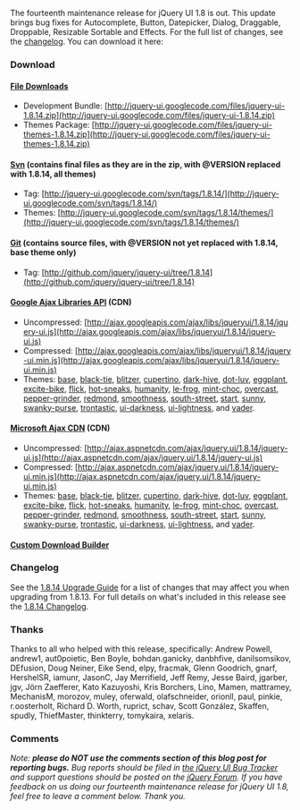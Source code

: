 The fourteenth maintenance release for jQuery UI 1.8 is out. This update
brings bug fixes for Autocomplete, Button, Datepicker, Dialog,
Draggable, Droppable, Resizable Sortable and Effects. For the full list
of changes, see
the [changelog](http://jqueryui.com/docs/Changelog/1.8.14). You can
download it here:

### Download

#### [File Downloads](http://code.google.com/p/jquery-ui/downloads/list)

-   Development
    Bundle: [http://jquery-ui.googlecode.com/files/jquery-ui-1.8.14.zip](http://jquery-ui.googlecode.com/files/jquery-ui-1.8.14.zip)
-   Themes
    Package: [http://jquery-ui.googlecode.com/files/jquery-ui-themes-1.8.14.zip](http://jquery-ui.googlecode.com/files/jquery-ui-themes-1.8.14.zip)

#### [Svn](http://code.google.com/p/jquery-ui/source/checkout) (contains final files as they are in the zip, with @VERSION replaced with 1.8.14, all themes)

-   Tag: [http://jquery-ui.googlecode.com/svn/tags/1.8.14/](http://jquery-ui.googlecode.com/svn/tags/1.8.14/)
-   Themes: [http://jquery-ui.googlecode.com/svn/tags/1.8.14/themes/](http://jquery-ui.googlecode.com/svn/tags/1.8.14/themes/)

#### [Git](http://github.com/jquery/jquery-ui/) (contains source files, with @VERSION not yet replaced with 1.8.14, base theme only)

-   Tag: [http://github.com/jquery/jquery-ui/tree/1.8.14](http://github.com/jquery/jquery-ui/tree/1.8.14)

#### [Google Ajax Libraries API](http://code.google.com/apis/libraries/devguide.html#jqueryUI) (CDN)

-   Uncompressed: [http://ajax.googleapis.com/ajax/libs/jqueryui/1.8.14/jquery-ui.js](http://ajax.googleapis.com/ajax/libs/jqueryui/1.8.14/jquery-ui.js)
-   Compressed: [http://ajax.googleapis.com/ajax/libs/jqueryui/1.8.14/jquery-ui.min.js](http://ajax.googleapis.com/ajax/libs/jqueryui/1.8.14/jquery-ui.min.js)
-   Themes:
    [base](http://ajax.googleapis.com/ajax/libs/jqueryui/1.8.14/themes/base/jquery-ui.css),
    [black-tie](http://ajax.googleapis.com/ajax/libs/jqueryui/1.8.14/themes/black-tie/jquery-ui.css),
    [blitzer](http://ajax.googleapis.com/ajax/libs/jqueryui/1.8.14/themes/blitzer/jquery-ui.css),
    [cupertino](http://ajax.googleapis.com/ajax/libs/jqueryui/1.8.14/themes/cupertino/jquery-ui.css),
    [dark-hive](http://ajax.googleapis.com/ajax/libs/jqueryui/1.8.14/themes/dark-hive/jquery-ui.css),
    [dot-luv](http://ajax.googleapis.com/ajax/libs/jqueryui/1.8.14/themes/dot-luv/jquery-ui.css),
    [eggplant](http://ajax.googleapis.com/ajax/libs/jqueryui/1.8.14/themes/eggplant/jquery-ui.css),
    [excite-bike](http://ajax.googleapis.com/ajax/libs/jqueryui/1.8.14/themes/excite-bike/jquery-ui.css),
    [flick](http://ajax.googleapis.com/ajax/libs/jqueryui/1.8.14/themes/flick/jquery-ui.css),
    [hot-sneaks](http://ajax.googleapis.com/ajax/libs/jqueryui/1.8.14/themes/hot-sneaks/jquery-ui.css),
    [humanity](http://ajax.googleapis.com/ajax/libs/jqueryui/1.8.14/themes/humanity/jquery-ui.css),
    [le-frog](http://ajax.googleapis.com/ajax/libs/jqueryui/1.8.14/themes/le-frog/jquery-ui.css),
    [mint-choc](http://ajax.googleapis.com/ajax/libs/jqueryui/1.8.14/themes/mint-choc/jquery-ui.css),
    [overcast](http://ajax.googleapis.com/ajax/libs/jqueryui/1.8.14/themes/overcast/jquery-ui.css),
    [pepper-grinder](http://ajax.googleapis.com/ajax/libs/jqueryui/1.8.14/themes/pepper-grinder/jquery-ui.css),
    [redmond](http://ajax.googleapis.com/ajax/libs/jqueryui/1.8.14/themes/redmond/jquery-ui.css),
    [smoothness](http://ajax.googleapis.com/ajax/libs/jqueryui/1.8.14/themes/smoothness/jquery-ui.css),
    [south-street](http://ajax.googleapis.com/ajax/libs/jqueryui/1.8.14/themes/south-street/jquery-ui.css),
    [start](http://ajax.googleapis.com/ajax/libs/jqueryui/1.8.14/themes/start/jquery-ui.css),
    [sunny](http://ajax.googleapis.com/ajax/libs/jqueryui/1.8.14/themes/sunny/jquery-ui.css),
    [swanky-purse](http://ajax.googleapis.com/ajax/libs/jqueryui/1.8.14/themes/swanky-purse/jquery-ui.css),
    [trontastic](http://ajax.googleapis.com/ajax/libs/jqueryui/1.8.14/themes/trontastic/jquery-ui.css),
    [ui-darkness](http://ajax.googleapis.com/ajax/libs/jqueryui/1.8.14/themes/ui-darkness/jquery-ui.css),
    [ui-lightness](http://ajax.googleapis.com/ajax/libs/jqueryui/1.8.14/themes/ui-lightness/jquery-ui.css),
    and
    [vader](http://ajax.googleapis.com/ajax/libs/jqueryui/1.8.14/themes/vader/jquery-ui.css).

#### [Microsoft Ajax CDN](http://www.asp.net/ajaxlibrary/cdn.ashx) (CDN)

-   Uncompressed: [http://ajax.aspnetcdn.com/ajax/jquery.ui/1.8.14/jquery-ui.js](http://ajax.aspnetcdn.com/ajax/jquery.ui/1.8.14/jquery-ui.js)
-   Compressed: [http://ajax.aspnetcdn.com/ajax/jquery.ui/1.8.14/jquery-ui.min.js](http://ajax.aspnetcdn.com/ajax/jquery.ui/1.8.14/jquery-ui.min.js)
-   Themes:
    [base](http://ajax.aspnetcdn.com/ajax/jquery.ui/1.8.14/themes/base/jquery-ui.css),
    [black-tie](http://ajax.aspnetcdn.com/ajax/jquery.ui/1.8.14/themes/black-tie/jquery-ui.css),
    [blitzer](http://ajax.aspnetcdn.com/ajax/jquery.ui/1.8.14/themes/blitzer/jquery-ui.css),
    [cupertino](http://ajax.aspnetcdn.com/ajax/jquery.ui/1.8.14/themes/cupertino/jquery-ui.css),
    [dark-hive](http://ajax.aspnetcdn.com/ajax/jquery.ui/1.8.14/themes/dark-hive/jquery-ui.css),
    [dot-luv](http://ajax.aspnetcdn.com/ajax/jquery.ui/1.8.14/themes/dot-luv/jquery-ui.css),
    [eggplant](http://ajax.aspnetcdn.com/ajax/jquery.ui/1.8.14/themes/eggplant/jquery-ui.css),
    [excite-bike](http://ajax.aspnetcdn.com/ajax/jquery.ui/1.8.14/themes/excite-bike/jquery-ui.css),
    [flick](http://ajax.aspnetcdn.com/ajax/jquery.ui/1.8.14/themes/flick/jquery-ui.css),
    [hot-sneaks](http://ajax.aspnetcdn.com/ajax/jquery.ui/1.8.14/themes/hot-sneaks/jquery-ui.css),
    [humanity](http://ajax.aspnetcdn.com/ajax/jquery.ui/1.8.14/themes/humanity/jquery-ui.css),
    [le-frog](http://ajax.aspnetcdn.com/ajax/jquery.ui/1.8.14/themes/le-frog/jquery-ui.css),
    [mint-choc](http://ajax.aspnetcdn.com/ajax/jquery.ui/1.8.14/themes/mint-choc/jquery-ui.css),
    [overcast](http://ajax.aspnetcdn.com/ajax/jquery.ui/1.8.14/themes/overcast/jquery-ui.css),
    [pepper-grinder](http://ajax.aspnetcdn.com/ajax/jquery.ui/1.8.14/themes/pepper-grinder/jquery-ui.css),
    [redmond](http://ajax.aspnetcdn.com/ajax/jquery.ui/1.8.14/themes/redmond/jquery-ui.css),
    [smoothness](http://ajax.aspnetcdn.com/ajax/jquery.ui/1.8.14/themes/smoothness/jquery-ui.css),
    [south-street](http://ajax.aspnetcdn.com/ajax/jquery.ui/1.8.14/themes/south-street/jquery-ui.css),
    [start](http://ajax.aspnetcdn.com/ajax/jquery.ui/1.8.14/themes/start/jquery-ui.css),
    [sunny](http://ajax.aspnetcdn.com/ajax/jquery.ui/1.8.14/themes/sunny/jquery-ui.css),
    [swanky-purse](http://ajax.aspnetcdn.com/ajax/jquery.ui/1.8.14/themes/swanky-purse/jquery-ui.css),
    [trontastic](http://ajax.aspnetcdn.com/ajax/jquery.ui/1.8.14/themes/trontastic/jquery-ui.css),
    [ui-darkness](http://ajax.aspnetcdn.com/ajax/jquery.ui/1.8.14/themes/ui-darkness/jquery-ui.css),
    [ui-lightness](http://ajax.aspnetcdn.com/ajax/jquery.ui/1.8.14/themes/ui-lightness/jquery-ui.css),
    and
    [vader](http://ajax.aspnetcdn.com/ajax/jquery.ui/1.8.14/themes/vader/jquery-ui.css).

#### [Custom Download Builder](http://jqueryui.com/download)

### Changelog

See the [1.8.14 Upgrade
Guide](http://jqueryui.com/docs/Upgrade_Guide/1.8.14) for a list of
changes that may affect you when upgrading from 1.8.13. For full details
on what's included in this release see the [1.8.14
Changelog](http://jqueryui.com/docs/Changelog/1.8.14).

### Thanks

Thanks to all who helped with this release, specifically: Andrew Powell,
andrew1, aut0poietic, Ben Boyle, bohdan.ganicky, danbhfive,
danilsomsikov, DEfusion, Doug Neiner, Eike Send, elpy, fracmak, Glenn
Goodrich, gnarf, HershelSR, iamunr, JasonC, Jay Merrifield, Jeff Remy,
Jesse Baird, jgarber, jgv, Jörn Zaefferer, Kato Kazuyoshi, Kris
Borchers, Lino, Mamen, mattramey, MechanisM, morozov, muley, oferwald,
olafschneider, orionll, paul, pinkie, r.oosterholt, Richard D. Worth,
ruprict, schav, Scott González, Skaffen, spudly, ThiefMaster,
thinkterry, tomykaira, xelaris.

### Comments

*Note: **please do NOT use the comments section of this blog post for
reporting bugs.** Bug reports should be filed in [the jQuery UI Bug
Tracker](http://bugs.jqueryui.com) and support questions should be
posted on the [jQuery Forum](http://forum.jquery.com).* *If you have
feedback on us doing our fourteenth maintenance release for jQuery UI
1.8, feel free to leave a comment below. Thank you.*
